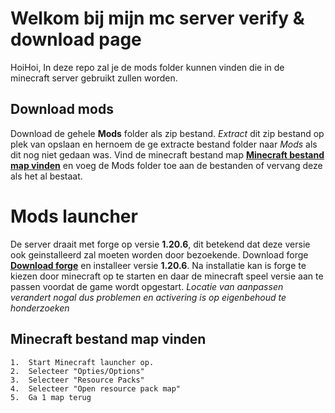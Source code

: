 # Welkom bij mijn mc server verify & download page

HoiHoi, In deze repo zal je de mods folder kunnen vinden die in de minecraft server gebruikt zullen worden.


## Download mods

Download de gehele **Mods** folder als zip bestand. *Extract* dit zip bestand op plek van opslaan en hernoem de ge extracte bestand folder naar *Mods* als dit nog niet gedaan was. 
Vind de minecraft bestand map [**Minecraft bestand map vinden**](##Minecraft-bestand-map-vinden) en voeg de Mods folder toe aan de bestanden of vervang deze als het al bestaat.

# Mods launcher

De server draait met forge op versie **1.20.6**, dit betekend dat deze versie ook geinstalleerd zal moeten worden door bezoekende. Download forge
[**Download forge**](https://files.minecraftforge.net/net/minecraftforge/forge/) en installeer versie **1.20.6**. Na installatie kan is forge te kiezen door minecraft op te starten
en daar de minecraft speel versie aan te passen voordat de game wordt opgestart. *Locatie van aanpassen verandert nogal dus problemen en activering is op eigenbehoud te honderzoeken*

## Minecraft bestand map vinden

    1.  Start Minecraft launcher op.
    2.  Selecteer "Opties/Options"
    3.  Selecteer "Resource Packs"
    4.  Selecteer "Open resource pack map"
    5.  Ga 1 map terug
